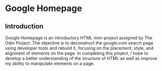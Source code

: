 # Google Homepage

## Introduction

Google Homepage is an introductory HTML mini-project assigned by The Odin Project. The objective is to deconstruct the google.com search page using developer tools and rebuild it, focusing on the placement, style, and alignment of elements on the page. In completing this project, I hope to develop a better understanding of the structure of HTML as well as improve my ability to manipulate elements on a page.